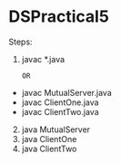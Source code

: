# DSPractical5
Steps:

1. javac *.java

       OR
  
 - javac MutualServer.java
 - javac ClientOne.java
 - javac ClientTwo.java
2. java MutualServer
3. java ClientOne
4. java ClientTwo
